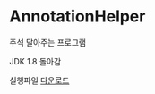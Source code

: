 # AnnotationHelper
주석 달아주는 프로그램   
   
JDK 1.8 돌아감

실행파일 [다운로드](https://github.com/logg9715/AnnotationHelper/files/13800744/default.zip)
